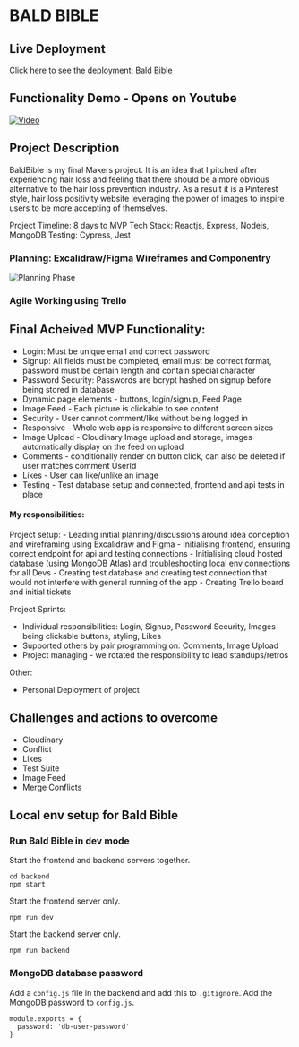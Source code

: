 # BALD BIBLE

## Live Deployment
Click here to see the deployment: [Bald Bible](https://baldbible-s8q0.onrender.com/)

## Functionality Demo - Opens on Youtube
[![Video](https://img.youtube.com/vi/RZVKPn00WF8/0.jpg)](https://www.youtube.com/watch?v=RZVKPn00WF8&t=61s)

## Project Description
BaldBible is my final Makers project. It is an idea that I pitched after experiencing hair loss and feeling that there should be a more obvious alternative to the hair loss prevention industry. As a result it is a Pinterest style, hair loss positivity website leveraging the power of images to inspire users to be more accepting of themselves.

Project Timeline: 8 days to MVP
Tech Stack: Reactjs, Express, Nodejs, MongoDB
Testing: Cypress, Jest

### Planning: Excalidraw/Figma Wireframes and Componentry
![Planning Phase](https://res.cloudinary.com/dut4qf1bt/image/upload/v1708419913/Demo%20Videos/BaldBiblePlanning_j14kes.png "Planning Phase")

### Agile Working using Trello


## Final Acheived MVP Functionality:
- Login: Must be unique email and correct password
- Signup: All fields must be completed, email must be correct format, password must be certain length and contain special character
- Password Security: Passwords are bcrypt hashed on signup before being stored in database
- Dynamic page elements - buttons, login/signup, Feed Page
- Image Feed - Each picture is clickable to see content
- Security - User cannot comment/like without being logged in
- Responsive - Whole web app is responsive to different screen sizes
- Image Upload - Cloudinary Image upload and storage, images automatically display on the feed on upload
- Comments - conditionally render on button click, can also be deleted if user matches comment UserId
- Likes - User can like/unlike an image
- Testing - Test database setup and connected, frontend and api tests in place

#### My responsibilities:
Project setup:
    - Leading initial planning/discussions around idea conception and wireframing using Excalidraw and Figma
    - Initialising frontend, ensuring correct endpoint for api and testing connections
    - Initialising cloud hosted database (using MongoDB Atlas) and troubleshooting local env connections for all Devs
    - Creating test database and creating test connection that would not interfere with general running of the app
    - Creating Trello board and initial tickets

Project Sprints:
- Individual responsibilities: Login, Signup, Password Security, Images being clickable buttons, styling, Likes
- Supported others by pair programming on: Comments, Image Upload
- Project managing - we rotated the responsibility to lead standups/retros

Other:
- Personal Deployment of project

## Challenges and actions to overcome
- Cloudinary
- Conflict
- Likes
- Test Suite
- Image Feed
- Merge Conflicts

## Local env setup for Bald Bible
### Run Bald Bible in dev mode
Start the frontend and backend servers together.
```
cd backend
npm start
```
Start the frontend server only.
```
npm run dev
```
Start the backend server only.
```
npm run backend
```

### MongoDB database password
Add a `config.js` file in the backend and add this to `.gitignore`.
Add the MongoDB password to `config.js`.
```
module.exports = {
  password: 'db-user-password' 
} 
```
